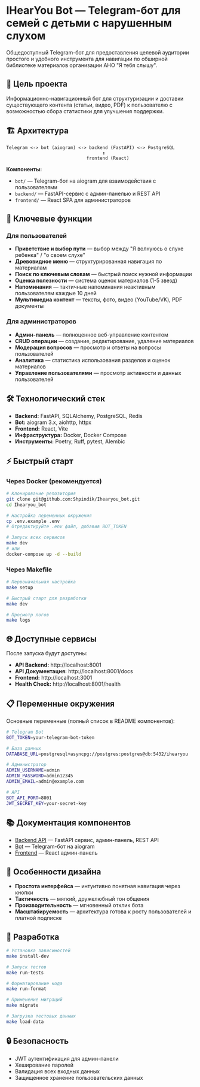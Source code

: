 # IHearYou Bot — Telegram-бот для семей с детьми с нарушенным слухом

Общедоступный Telegram-бот для предоставления целевой аудитории простого и удобного инструмента для навигации по обширной библиотеке материалов организации АНО "Я тебя слышу".

## 🎯 Цель проекта

Информационно-навигационный бот для структуризации и доставки существующего контента (статьи, видео, PDF) к пользователю с возможностью сбора статистики для улучшения поддержки.

## 🏗️ Архитектура

```
Telegram <-> bot (aiogram) <-> backend (FastAPI) <-> PostgreSQL
                                    ↕
                              frontend (React)
```

**Компоненты:**
- `bot/` — Telegram-бот на aiogram для взаимодействия с пользователями
- `backend/` — FastAPI-сервис с админ-панелью и REST API
- `frontend/` — React SPA для администраторов

## 🚀 Ключевые функции

### Для пользователей
- **Приветствие и выбор пути** — выбор между "Я волнуюсь о слухе ребенка" / "о своем слухе"
- **Древовидное меню** — структурированная навигация по материалам
- **Поиск по ключевым словам** — быстрый поиск нужной информации
- **Оценка полезности** — система оценок материалов (1-5 звезд)
- **Напоминания** — тактичные напоминания неактивным пользователям каждые 10 дней
- **Мультимедиа контент** — тексты, фото, видео (YouTube/VK), PDF документы

### Для администраторов
- **Админ-панель** — полноценное веб-управление контентом
- **CRUD операции** — создание, редактирование, удаление материалов
- **Модерация вопросов** — просмотр и ответы на вопросы пользователей
- **Аналитика** — статистика использования разделов и оценок материалов
- **Управление пользователями** — просмотр активности и данных пользователей

## 🛠️ Технологический стек

- **Backend:** FastAPI, SQLAlchemy, PostgreSQL, Redis
- **Bot:** aiogram 3.x, aiohttp, httpx
- **Frontend:** React, Vite
- **Инфраструктура:** Docker, Docker Compose
- **Инструменты:** Poetry, Ruff, pytest, Alembic

## ⚡ Быстрый старт

### Через Docker (рекомендуется)

```bash
# Клонирование репозитория
git clone git@github.com:Shpindik/Ihearyou_bot.git
cd Ihearyou_bot

# Настройка переменных окружения
cp .env.example .env
# Отредактируйте .env файл, добавив BOT_TOKEN

# Запуск всех сервисов
make dev
# или
docker-compose up -d --build
```

### Через Makefile

```bash
# Первоначальная настройка
make setup

# Быстрый старт для разработки
make dev

# Просмотр логов
make logs
```

## 🌐 Доступные сервисы

После запуска будут доступны:
- **API Backend:** http://localhost:8001
- **API Документация:** http://localhost:8001/docs
- **Frontend:** http://localhost:3001
- **Health Check:** http://localhost:8001/health

## 📋 Переменные окружения

Основные переменные (полный список в README компонентов):

```bash
# Telegram Bot
BOT_TOKEN=your-telegram-bot-token

# База данных
DATABASE_URL=postgresql+asyncpg://postgres:postgres@db:5432/ihearyou

# Администратор
ADMIN_USERNAME=admin
ADMIN_PASSWORD=admin12345
ADMIN_EMAIL=admin@example.com

# API
BOT_API_PORT=8001
JWT_SECRET_KEY=your-secret-key
```

## 📚 Документация компонентов

- [Backend API](backend/README.md) — FastAPI сервис, админ-панель, REST API
- [Bot](bot/README.md) — Telegram-бот на aiogram
- [Frontend](frontend/README.md) — React админ-панель

## 🎨 Особенности дизайна

- **Простота интерфейса** — интуитивно понятная навигация через кнопки
- **Тактичность** — мягкий, дружелюбный тон общения
- **Производительность** — мгновенный отклик бота
- **Масштабируемость** — архитектура готова к росту пользователей и платной подписке

## 🔧 Разработка

```bash
# Установка зависимостей
make install-dev

# Запуск тестов
make run-tests

# Форматирование кода
make run-format

# Применение миграций
make migrate

# Загрузка тестовых данных
make load-data
```

## 🔒 Безопасность

- JWT аутентификация для админ-панели
- Хеширование паролей
- Валидация всех входных данных
- Защищенное хранение пользовательских данных
